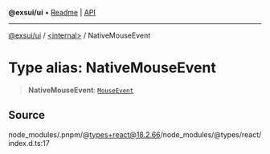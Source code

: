 **@exsui/ui** • [Readme](../../README.md) \| [API](../../globals.md)

***

[@exsui/ui](../../README.md) / [\<internal\>](../README.md) / NativeMouseEvent

# Type alias: NativeMouseEvent

> **NativeMouseEvent**: [`MouseEvent`]( https://developer.mozilla.org/docs/Web/API/MouseEvent )

## Source

node\_modules/.pnpm/@types+react@18.2.66/node\_modules/@types/react/index.d.ts:17
